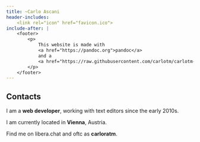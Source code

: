 ```yaml
---
title: ~Carlo Ascani
header-includes:
	<link rel="icon" href="favicon.ico">
include-after: |
	<footer>
		<p>
			This website is made with
			<a href="https://pandoc.org">pandoc</a>
			and a
			<a href="https://raw.githubusercontent.com/carlotm/carlotm-website/main/Makefile">Makefile</a>.
		</p>
	</footer>
---
```


## Contacts

I am a **web developer**, working with text editors since the early 2010s.

I am currently located in **Vienna**, Austria.

Find me on libera.chat and oftc as **carloratm**.
